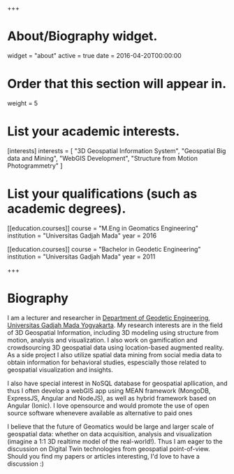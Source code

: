 +++
# About/Biography widget.
widget = "about"
active = true
date = 2016-04-20T00:00:00

# Order that this section will appear in.
weight = 5

# List your academic interests.
[interests]
  interests = [
    "3D Geospatial Information System",
    "Geospatial Big data and Mining",
    "WebGIS Development",
    "Structure from Motion Photogrammetry"
  ]

# List your qualifications (such as academic degrees).
[[education.courses]]
  course = "M.Eng in Geomatics Engineering"
  institution = "Universitas Gadjah Mada"
  year = 2016

[[education.courses]]
  course = "Bachelor in Geodetic Engineering"
  institution = "Universitas Gadjah Mada"
  year = 2011

+++

# Biography

I am a lecturer and researcher in [Department of Geodetic Engineering](http://geodesi.ugm.ac.id), [Universitas Gadjah Mada Yogyakarta](www.ugm.id). My research interests are in the field of 3D Geospatial Information, including 3D modeling using structure from motion, analysis and visualization. I also work on gamification and crowdsourcing 3D geospatial data using location-based augmented reality. As a side project I also utilize spatial data mining from social media data to obtain information for behavioral studies, espescially those related to geospatial visualization and insights.
 
I also have special interest in NoSQL database for geospatial apllication, and thus I often develop a webGIS app using MEAN framework (MongoDB, ExpressJS, Angular and NodeJS), as well as hybrid framework based on Angular (Ionic). I love opensource and would promote the use of open source software whenevere available as alternative to paid ones

I believe that the future of Geomatics would be large and larger scale of geospatial data: whether on data acquisition, analysis and visualization (imagine a 1:1 3D realtime model of the real-world!). Thus I am eager to the discussion on Digital Twin technologies from geospatial point-of-view. Should you find my papers or articles interesting, I'd love to have a discussion :)


